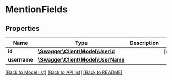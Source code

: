 # MentionFields

## Properties
Name | Type | Description | Notes
------------ | ------------- | ------------- | -------------
**id** | [**\Swagger\Client\Model\UserId**](UserId.md) |  | [optional] 
**username** | [**\Swagger\Client\Model\UserName**](UserName.md) |  | 

[[Back to Model list]](../../README.md#documentation-for-models) [[Back to API list]](../../README.md#documentation-for-api-endpoints) [[Back to README]](../../README.md)

